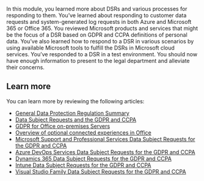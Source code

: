 In this module, you learned more about DSRs and various processes for responding to them. You’ve learned about responding to customer data requests and system-generated log requests in both Azure and Microsoft 365 or Office 365. You reviewed Microsoft products and services that might be the focus of a DSR based on GDPR and CCPA definitions of personal data. You’ve also learned how to respond to a DSR in various scenarios by using available Microsoft tools to fulfill the DSRs in Microsoft cloud services. You’ve responded to a DSR in a test environment. You should now have enough information to present to the legal department and alleviate their concerns.

## Learn more

You can learn more by reviewing the following articles:

- [General Data Protection Regulation Summary](https://docs.microsoft.com/microsoft-365/compliance/gdpr?view=o365-worldwide?azure-portal=true)
- [Data Subject Requests and the GDPR and CCPA](https://docs.microsoft.com/microsoft-365/compliance/gdpr-data-subject-requests?view=o365-worldwide?azure-portal=true)
- [GDPR for Office on-premises Servers](https://docs.microsoft.com/compliance/regulatory/gdpr-for-office-servers?azure-portal=true)
- [Overview of optional connected experiences in Office](https://docs.microsoft.com/DeployOffice/privacy/optional-connected-experiences?azure-portal=true)
- [Microsoft Support and Professional Services Data Subject Requests for the GDPR and CCPA](https://docs.microsoft.com/compliance/regulatory/gdpr-dsr-prof-services?azure-portal=true)
- [Azure DevOps Services Data Subject Requests for the GDPR and CCPA](https://docs.microsoft.com/compliance/regulatory/gdpr-dsr-vsts?azure-portal=true)
- [Dynamics 365 Data Subject Requests for the GDPR and CCPA](https://docs.microsoft.com/compliance/regulatory/gdpr-dsr-dynamics365?azure-portal=true)
- [Intune Data Subject Requests for the GDPR and CCPA](https://docs.microsoft.com/compliance/regulatory/gdpr-dsr-intune?azure-portal=true)
- [Visual Studio Family Data Subject Requests for the GDPR and CCPA](https://docs.microsoft.com/compliance/regulatory/gdpr-dsr-visual-studio-family?azure-portal=true)